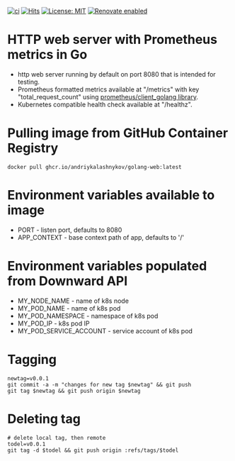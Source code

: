 [![ci](https://github.com/AndriyKalashnykov/golang-web/actions/workflows/ci.yml/badge.svg)](https://github.com/AndriyKalashnykov/golang-web/actions/workflows/ci.yml)
[![Hits](https://hits.seeyoufarm.com/api/count/incr/badge.svg?url=https%3A%2F%2Fgithub.com%2FAndriyKalashnykov%2Fgolang-web&count_bg=%2340C83D&title_bg=%23555555&icon=&icon_color=%23E7E7E7&title=hits&edge_flat=false)](https://hits.seeyoufarm.com)
[![License: MIT](https://img.shields.io/badge/License-MIT-brightgreen.svg)](https://opensource.org/licenses/MIT)
[![Renovate enabled](https://img.shields.io/badge/renovate-enabled-brightgreen.svg)](https://app.renovatebot.com/dashboard#github/AndriyKalashnykov/golang-web)
# HTTP web server with Prometheus metrics in Go

* http web server running by default on port 8080 that is intended for testing.
* Prometheus formatted metrics available at "/metrics" with key "total_request_count" using [prometheus/client_golang library](https://github.com/prometheus/client_golang).
* Kubernetes compatible health check available at "/healthz".

# Pulling image from GitHub Container Registry

```
docker pull ghcr.io/andriykalashnykov/golang-web:latest
```

# Environment variables available to image

* PORT - listen port, defaults to 8080
* APP_CONTEXT - base context path of app, defaults to '/'

# Environment variables populated from Downward API
* MY_NODE_NAME - name of k8s node
* MY_POD_NAME - name of k8s pod
* MY_POD_NAMESPACE - namespace of k8s pod
* MY_POD_IP - k8s pod IP
* MY_POD_SERVICE_ACCOUNT - service account of k8s pod

# Tagging
```
newtag=v0.0.1
git commit -a -m "changes for new tag $newtag" && git push
git tag $newtag && git push origin $newtag
```

# Deleting tag

```
# delete local tag, then remote
todel=v0.0.1
git tag -d $todel && git push origin :refs/tags/$todel
```
